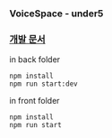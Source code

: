 ### VoiceSpace - under5

### [개발 문서](https://voicespaceunder5.github.io/VoiceSpaceDocs)

in back folder

```
npm install
npm run start:dev
```

in front folder

```
npm install
npm run start
```

